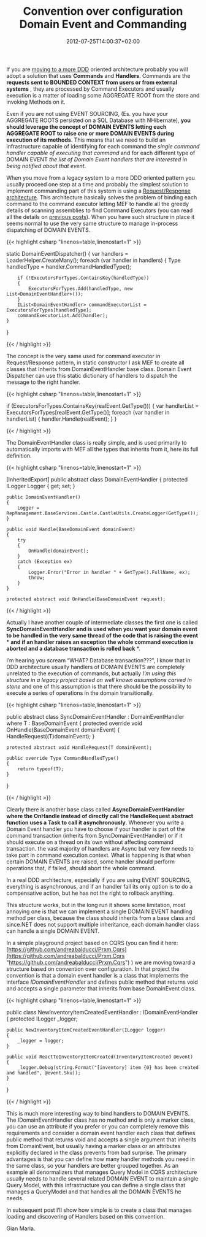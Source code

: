 ﻿---
title: "Convention over configuration Domain Event and Commanding"
description: ""
date: 2012-07-25T14:00:37+02:00
draft: false
tags: [DDD]
categories: [Domain Driven Design]
---
If you are [moving to a more DDD](http://www.codewrecks.com/blog/index.php/2012/07/06/poor-man-ddd/) oriented architecture probably you will adopt a solution that uses  **Commands** and  **Handlers**. Commands are the  **requests sent to BOUNDED CONTEXT from users or from external systems** , they are processed by Command Executors and usually execution is a matter of loading some AGGREGATE ROOT from the store and invoking Methods on it.

Even if you are not using EVENT SOURCING, (Es. you have your AGGREGATE ROOTS persisted on a SQL Database with NHibernate),  **you should leverage the concept of DOMAIN EVENTS letting each AGGREGATE ROOT to raise one or more DOMAIN EVENTS during execution of its methods**. This means that we need to build an infrastructure capable of identifying for each command the *single command handler capable of executing that command* and for each different type of DOMAIN EVENT *the list of Domain Event handlers that are interested in being notified about that event*.

When you move from a legacy system to a more DDD oriented pattern you usually proceed one step at a time and probably the simplest solution to implement commanding part of this system is using a [Request/Response architecture](http://www.codewrecks.com/blog/index.php/2012/04/23/evolving-request-response-service-to-separate-contract-and-business-logic/). This architecture basically solves the problem of binding each command to the command executor letting MEF to handle all the greedy details of scanning assemblies to find Command Executors (you can read all the details on [previous posts](http://www.codewrecks.com/blog/index.php/2012/04/23/evolving-request-response-service-to-separate-contract-and-business-logic/)). When you have such structure in place it seems normal to use the very same structure to manage in-process dispatching of DOMAIN EVENTS.

{{< highlight csharp "linenos=table,linenostart=1" >}}


static DomainEventDispatcher()
{
    var handlers = LoaderHelper.CreateMany<DomainEventHandler>();
    foreach (var handler in handlers)
    {
        Type handledType = handler.CommandHandledType();

        if (!ExecutorsForTypes.ContainsKey(handledType))
        {
            ExecutorsForTypes.Add(handledType, new List<DomainEventHandler>());
        }
        IList<DomainEventHandler> commandExecutorList = ExecutorsForTypes[handledType];
        commandExecutorList.Add(handler);
    }
}

{{< / highlight >}}

The concept is the very same used for command executor in Request/Response pattern, in static constructor I ask MEF to create all classes that Inherits from DomainEventHandler base class. Domain Event Dispatcher can use this static dictionary of handlers to dispatch the message to the right handler.

{{< highlight csharp "linenos=table,linenostart=1" >}}


if (ExecutorsForTypes.ContainsKey(realEvent.GetType()))
{
    var handlerList = ExecutorsForTypes[realEvent.GetType()];
    foreach (var handler in handlerList)
    {
        handler.Handle(realEvent);
    }
}

{{< / highlight >}}

The DomainEventHandler class is really simple, and is used primarily to automatically imports with MEF all the types that inherits from it, here its full definition.

{{< highlight csharp "linenos=table,linenostart=1" >}}


[InheritedExport]
public abstract class DomainEventHandler
{
    protected ILogger Logger { get; set; }

    public DomainEventHandler()
    {
        Logger = RepManagement.BaseServices.Castle.CastleUtils.CreateLogger(GetType());
    }

    public void Handle(BaseDomainEvent domainEvent)
    {
        try
        {
            OnHandle(domainEvent);
        }
        catch (Exception ex)
        {
            Logger.Error("Error in handler " + GetType().FullName, ex);
            throw;
        }
    }

    protected abstract void OnHandle(BaseDomainEvent request);

{{< / highlight >}}

Actually I have another couple of intermediate classes the first one is called  **SyncDomainEventHandler and is used when you want your domain event to be handled in the very same thread of the code that is raising the event** * **and if an handler raises an exception the whole command execution is aborted and a database transaction is rolled back** *.

I’m hearing you scream “WHAT? Database transaction???”, I know that in DDD architecture usually handlers of DOMAIN EVENTS are completely unrelated to the execution of commands, but actually *I’m using this structure in a legacy project based on well known assumptions carved in stone* and one of this assumption is that there should be the possibility to execute a series of operations in the domain transitionally.

{{< highlight csharp "linenos=table,linenostart=1" >}}


public abstract class SyncDomainEventHandler<T> : DomainEventHandler where T : BaseDomainEvent
{
    protected override void OnHandle(BaseDomainEvent domainEvent)
    {
        HandleRequest((T)domainEvent);
    }

    protected abstract void HandleRequest(T domainEvent);

    public override Type CommandHandledType()
    {
        return typeof(T);
    }
}

{{< / highlight >}}

Clearly there is another base class called  **AsyncDomainEventHandler where the OnHandle instead of directly call the HandleRequest abstract function uses a Task to call it asynchronously**. Whenever you write a Domain Event handler you have to choose if your handler is part of the command transaction (inherits from SyncDomainEventHandler) or if it should execute on a thread on its own without affecting command transaction. the vast majority of handlers are Async but very few needs to take part in command execution context. What is happening is that when certain DOMAIN EVENTS are raised, some handler should perform operations that, if failed, should abort the whole command.

In a real DDD architecture, especially if you are using EVENT SOURCING, everything is asynchronous, and if an handler fail its only option is to do a compensative action, but he has not the right to rollback anything.

This structure works, but in the long run it shows some limitation, most annoying one is that we can implement a single DOMAIN EVENT handling method per class, because the class should inherits from a base class and since.NET does not support multiple inheritance, each domain handler class can handle a single DOMAIN EVENT.

In a simple playground project based on CQRS (you can find it here: [https://github.com/andreabalducci/Prxm.Cqrs](https://github.com/andreabalducci/Prxm.Cqrs "https://github.com/andreabalducci/Prxm.Cqrs") ) we are moving toward a structure based on convention over configuration. In that project the convention is that a domain event handler is a class that implements the interface *IDomainEventHandler* and defines public method that returns void and accepts a single parameter that inherits from base DomainEvent class.

{{< highlight csharp "linenos=table,linenostart=1" >}}


public class NewInventoryItemCreatedEventHandler : IDomainEventHandler
{
    protected ILogger _logger;

    public NewInventoryItemCreatedEventHandler(ILogger logger)
    {
        _logger = logger;
    }

    public void ReactToInventoryItemCreated(InventoryItemCreated @event)
    {
        _logger.Debug(string.Format("[inventory] item {0} has been created and handled", @event.Sku));
    }
}

{{< / highlight >}}

This is much more interesting way to bind handlers to DOMAIN EVENTS. The IDomainEventHandler class has no method and is only a marker class, you can use an attribute if you prefer or you can completely remove this requirements and consider a domain event handler each class that defines public method that returns void and accepts a single argument that inherits from DomainEvent, but usually having a marker class or an attributes explicitly declared in the class prevents from bad surprise. The primary advantages is that you can define how many handler methods you need in the same class, so your handlers are better grouped together. As an example all denormalizers that manages Query Model in CQRS architecture usually needs to handle several related DOMAIN EVENT to maintain a single Query Model, with this infrastructure you can define a single class that manages a QueryModel and that handles all the DOMAIN EVENTS he needs.

In subsequent post I’ll show how simple is to create a class that manages loading and discovering of Handlers based on this convention.

Gian Maria.
